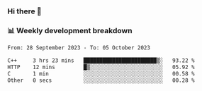 ### Hi there 👋

### 📊 Weekly development breakdown
<!--START_SECTION:waka-->

```txt
From: 28 September 2023 - To: 05 October 2023

C++     3 hrs 23 mins   ███████████████████████▒░   93.22 %
HTTP    12 mins         █▒░░░░░░░░░░░░░░░░░░░░░░░   05.92 %
C       1 min           ░░░░░░░░░░░░░░░░░░░░░░░░░   00.58 %
Other   0 secs          ░░░░░░░░░░░░░░░░░░░░░░░░░   00.28 %
```

<!--END_SECTION:waka-->
